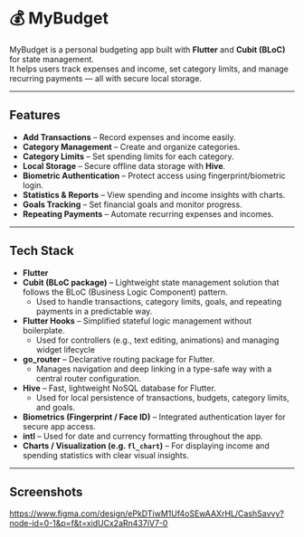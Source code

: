 # 💰 MyBudget

MyBudget is a personal budgeting app built with **Flutter** and **Cubit (BLoC)** for state management.  
It helps users track expenses and income, set category limits, and manage recurring payments — all with secure local storage.

---

##  Features

- **Add Transactions** – Record expenses and income easily.
- **Category Management** – Create and organize categories.
- **Category Limits** – Set spending limits for each category.
- **Local Storage** – Secure offline data storage with **Hive**.
- **Biometric Authentication** – Protect access using fingerprint/biometric login.
- **Statistics & Reports** – View spending and income insights with charts.
- **Goals Tracking** – Set financial goals and monitor progress.
- **Repeating Payments** – Automate recurring expenses and incomes.

---

##  Tech Stack

- **Flutter** 
- **Cubit (BLoC package)** – Lightweight state management solution that follows the BLoC (Business Logic Component) pattern.  
  - Used to handle transactions, category limits, goals, and repeating payments in a predictable way.  
- **Flutter Hooks** – Simplified stateful logic management without boilerplate.  
  - Used for controllers (e.g., text editing, animations) and managing widget lifecycle  
- **go_router** – Declarative routing package for Flutter.  
  - Manages navigation and deep linking in a type-safe way with a central router configuration.  
- **Hive** – Fast, lightweight NoSQL database for Flutter.  
  - Used for local persistence of transactions, budgets, category limits, and goals.  
- **Biometrics (Fingerprint / Face ID)** – Integrated authentication layer for secure app access.  
- **intl** – Used for date and currency formatting throughout the app.  
- **Charts / Visualization (e.g. `fl_chart`)** – For displaying income and spending statistics with clear visual insights.  


---

##  Screenshots
https://www.figma.com/design/ePkDTiwM1Uf4oSEwAAXrHL/CashSavvy?node-id=0-1&p=f&t=xidUCx2aRn437iV7-0





